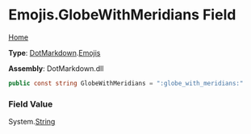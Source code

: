 # Emojis\.GlobeWithMeridians Field

[Home](../../../README.md)

**Type**: [DotMarkdown](../../README.md)\.[Emojis](../README.md)

**Assembly**: DotMarkdown\.dll

```csharp
public const string GlobeWithMeridians = ":globe_with_meridians:"
```

### Field Value

System\.[String](https://docs.microsoft.com/en-us/dotnet/api/system.string)